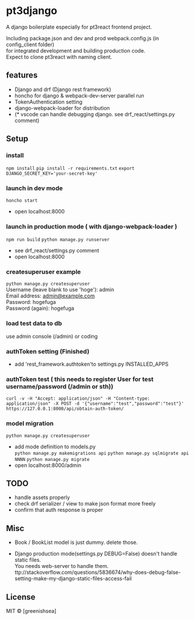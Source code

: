 # pt3django
A django boilerplate especially for pt3react frontend project.

Including package.json and dev and prod webpack.config.js (in config_client folder)  
for integrated development and building production code.  
Expect to clone pt3react with naming client.


## features
- Django and drf (Django rest framework)
- honcho for django & webpack-dev-server parallel run 
- TokenAuthentication setting
- django-webpack-loader for distribution
- (* vscode can handle debugging django. see drf_react/settings.py comment)


## Setup
### install
`npm install`
`pip install -r requirements.txt`
`export DJANGO_SECRET_KEY='your-secret-key'`

### launch in dev mode
`honcho start`
- open localhost:8000

### launch in production mode ( with django-webpack-loader )
`npm run build`
`python manage.py runserver`
- see drf_react/settings.py comment
- open localhost:8000

### createsuperuser example
`python manage.py createsuperuser`  
Username (leave blank to use 'hoge'): admin  
Email address: admin@example.com  
Password: hogefuga  
Password (again): hogefuga  

### load test data to db  
use admin console (/admin) or coding

### authToken setting (Finished)
- add 'rest_framework.authtoken'to settings.py INSTALLED_APPS

### authToken test ( this needs to register User for test username/password (/admin or sth))
`curl -v -H "Accept: application/json" -H "Content-type: application/json" -X POST -d '{"username":"test","password":"test"}' https://127.0.0.1:8000/api/obtain-auth-token/`

### model migration
`python manage.py createsuperuser`
- add mode definition to models.py  
`python manage.py makemigrations api`
`python manage.py sqlmigrate api NNNN`
`python manage.py migrate`
- open localhost:8000/admin


## TODO
- handle assets properly
- check drf serializer / view to make json format more freely
- confirm that auth response is proper


## Misc
- Book / BookList model is just dummy. delete those.


- Django production mode(settings.py DEBUG=False) doesn't handle static files.  
  You needs web-server to handle them.  
  ttp://stackoverflow.com/questions/5836674/why-does-debug-false-setting-make-my-django-static-files-access-fail


## License
MIT © [greenishsea]